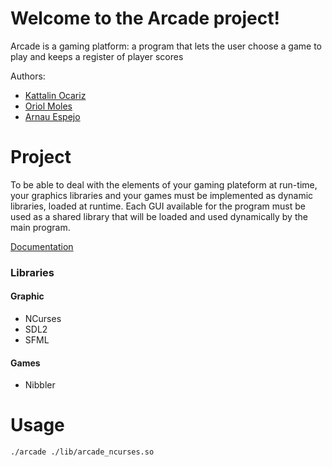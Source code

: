 # Welcome to the Arcade project!
Arcade is a gaming platform: a program that lets the user choose a game to play and keeps a register of
player scores

Authors:
* [Kattalin Ocariz](https://github.com/kocariz)
* [Oriol Moles](https://github.com/EruiDev)
* [Arnau Espejo](https://github.com/aespejoh)
# Project
To be able to deal with the elements of your gaming plateform at run-time, your graphics libraries and your games
must be implemented as dynamic libraries, loaded at runtime.
Each GUI available for the program must be used as a shared
library that will be loaded and used dynamically by the main
program.

[Documentation](https://github.com/kocariz/Arcade/blob/master/doc/arcadeDocumentation.pdf)
### Libraries
#### Graphic
* NCurses
* SDL2
* SFML
#### Games
* Nibbler
# Usage
```
./arcade ./lib/arcade_ncurses.so
```